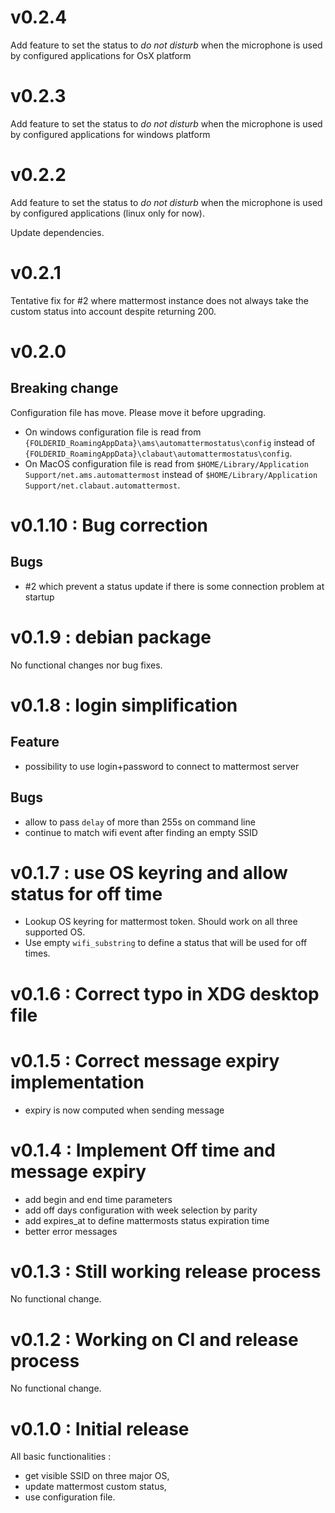 # v0.2.4 
Add feature to set the status to *do not disturb* when the microphone is used
by configured applications for OsX platform 

# v0.2.3 
Add feature to set the status to *do not disturb* when the microphone is used
by configured applications for windows platform 

# v0.2.2 

Add feature to set the status to *do not disturb* when the microphone is used
by configured applications (linux only for now).

Update dependencies.


# v0.2.1 

Tentative fix for #2 where mattermost instance does not always take the 
custom status into account despite returning 200.

# v0.2.0 

## Breaking change
Configuration file has move. Please move it before upgrading.
- On windows configuration file is read from `{FOLDERID_RoamingAppData}\ams\automattermostatus\config` instead of `{FOLDERID_RoamingAppData}\clabaut\automattermostatus\config`.
- On MacOS  configuration file is read from `$HOME/Library/Application Support/net.ams.automattermost` instead of `$HOME/Library/Application Support/net.clabaut.automattermost`.

# v0.1.10 : Bug correction

## Bugs

- #2 which prevent a status update if there is some connection problem at
  startup

# v0.1.9 : debian package

No functional changes nor bug fixes.

# v0.1.8 : login simplification

## Feature

- possibility to use login+password to connect to mattermost server

## Bugs

- allow to pass `delay` of more than 255s on command line
- continue to match wifi event after finding an empty SSID

# v0.1.7 : use OS keyring and allow status for off time

- Lookup OS keyring for mattermost token.  Should work on all three supported OS.
- Use empty `wifi_substring` to define a status that will be used for off
  times.

# v0.1.6 : Correct typo in XDG desktop file

# v0.1.5 : Correct message expiry implementation

- expiry is now computed when sending message

# v0.1.4 : Implement Off time and message expiry

- add begin and end time parameters
- add off days configuration with week selection by parity
- add expires_at to define mattermosts status expiration time
- better error messages

# v0.1.3 : Still working release process

No functional change.

# v0.1.2 : Working on CI and release process
No functional change.

# v0.1.0 : Initial release
All basic functionalities :
- get visible SSID on three major OS,
- update mattermost custom status,
- use configuration file.
